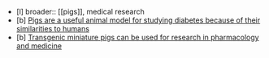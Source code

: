 - [l] broader:: [[pigs]], medical research
- [b] [Pigs are a useful animal model for studying diabetes because of their similarities to humans](https://www.semanticscholar.org/paper/a3aa60148f33dcd955c268e860794b60ccc3f85e)
- [b] [Transgenic miniature pigs can be used for research in pharmacology and medicine](https://www.semanticscholar.org/paper/04c32b2163a318eb33d91935d3766445db21bcd2)
